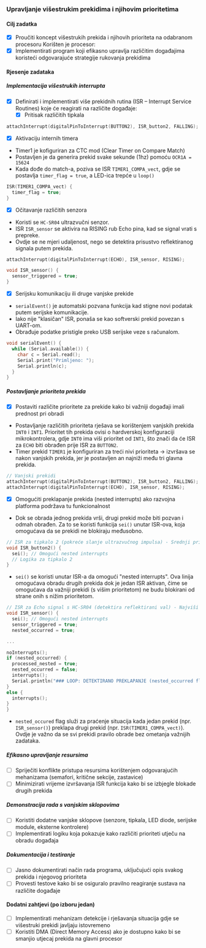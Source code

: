 ### Upravljanje višestrukim prekidima i njihovim prioritetima  

#### Cilj zadatka  
- [x] Proučiti koncept višestrukih prekida i njihovih prioriteta na odabranom procesoru
      Korišten je procesor: 
- [x] Implementirati program koji efikasno upravlja različitim događajima koristeći odgovarajuće strategije rukovanja prekidima  

#### Rjesenje zadataka  

##### Implementacija višestrukih interrupta  
- [x] Definirati i implementirati više prekidnih rutina (ISR – Interrupt Service Routines) koje će reagirati na različite događaje:  
  - [x] Pritisak različitih tipkala  
```cpp
attachInterrupt(digitalPinToInterrupt(BUTTON2), ISR_button2, FALLING);
```
  - [x] Aktivaciju internih timera
- Timer1 je kofiguriran za CTC mod (Clear Timer on Compare Match)
- Postavljen je da generira prekid svake sekunde (1hz) pomoću `OCR1A = 15624`
- Kada dođe do match-a, poziva se ISR `TIMER1_COMPA_vect`, gdje se postavlja `timer_flag = true`, a LED-ica trepće u `loop()`

```cpp
ISR(TIMER1_COMPA_vect) {
  timer_flag = true;
}

```
  - [x] Očitavanje različitih senzora
- Koristi se `HC-SR04` ultrazvučni senzor.
- ISR `ISR_sensor` se aktivira na RISING rub Echo pina, kad se signal vrati s prepreke.
- Ovdje se ne mjeri udaljenost, nego se detektira prisustvo reflektiranog signala putem prekida.
```cpp
attachInterrupt(digitalPinToInterrupt(ECHO), ISR_sensor, RISING);

void ISR_sensor() {
  sensor_triggered = true;
}

```  
  - [x] Serijsku komunikaciju ili druge vanjske prekide
- `serialEvent()` je automatski pozvana funkcija kad stigne novi podatak putem serijske komunikacije.
- Iako nije "klasičan" ISR, ponaša se kao softverski prekid povezan s UART-om.
- Obrađuje podatke pristigle preko USB serijske veze s računalom.
```cpp
void serialEvent() {
  while (Serial.available()) {
    char c = Serial.read();
    Serial.print("Primljeno: ");
    Serial.println(c);
  }
}

```

##### Postavljanje prioriteta prekida  
- [x] Postaviti različite prioritete za prekide kako bi važniji događaji imali prednost pri obradi
- Postavljanje različitih prioriteta rješava se korištenjem vanjskih prekida `INT0` i `INT1`. Prioritet tih prekida ovisi o hardverskoj konfiguraciji mikrokontrolera, gdje `INT0` ima viši prioritet od `INT1`, što znači da će ISR za `ECHO` biti obrađen prije ISR za `BUTTON2`.
- Timer prekid `TIMER1` je konfiguriran za treći nivi prioriteta -> izvršava se nakon vanjskih prekida, jer je postavljen an najniži među tri glavna prekida.
```cpp
// Vanjski prekidi
attachInterrupt(digitalPinToInterrupt(BUTTON2), ISR_button2, FALLING); // INT1
attachInterrupt(digitalPinToInterrupt(ECHO), ISR_sensor, RISING);      // INT0
```
      
- [x] Omogućiti preklapanje prekida (nested interrupts) ako razvojna platforma podržava tu funkcionalnost
- Dok se obrada jednog prekida vrši, drugi prekid može biti pozvan i odmah obrađen. Za to se koristi funkcija `sei()` unutar ISR-ova, koja omogućava da se prekidi ne blokiraju međusobno.
```cpp
// ISR za tipkalo 2 (pokreće slanje ultrazvučnog impulsa) - Srednji prioritet
void ISR_button2() {
  sei(); // Omogući nested interrupts
  // Logika za tipkalo 2
}
```
- `sei()` se koristi unutar ISR-a da omogući "nested interrupts". Ova linija omogućava obradu drugih prekida dok je jedan ISR aktivan, čime se omogućava da važniji prekidi (s višim prioritetom) ne budu blokirani od strane onih s nižim prioritetom.

```cpp
// ISR za Echo signal s HC-SR04 (detektira reflektirani val) - Najviši prioritet
void ISR_sensor() {
  sei(); // Omogući nested interrupts
  sensor_triggered = true;
  nested_occurred = true;

...

noInterrupts();
if (nested_occurred) {
  processed_nested = true;
  nested_occurred = false;
  interrupts();
  Serial.println("### LOOP: DETEKTIRANO PREKLAPANJE (nested_occurred flag) ###");
}
else {
  interrupts();
}
}
```
- `nested_occured` flag služi za praćenje situacija kada jedan prekid (npr. `ISR_sensor()`) preklapa drugi prekid (npr. `ISR(TIMER1_COMPA_vect)`). Ovdje je važno da se svi prekidi pravilo obrade bez ometanja važnijih zadataka.



##### Efikasno upravljanje resursima  
- [ ] Spriječiti konflikte pristupa resursima korištenjem odgovarajućih mehanizama (semafori, kritične sekcije, zastavice)  
- [ ] Minimizirati vrijeme izvršavanja ISR funkcija kako bi se izbjegle blokade drugih prekida  

##### Demonstracija rada s vanjskim sklopovima  
- [ ] Koristiti dodatne vanjske sklopove (senzore, tipkala, LED diode, serijske module, eksterne kontrolere)  
- [ ] Implementirati logiku koja pokazuje kako različiti prioriteti utječu na obradu događaja  

##### Dokumentacija i testiranje  
- [ ] Jasno dokumentirati način rada programa, uključujući opis svakog prekida i njegovog prioriteta  
- [ ] Provesti testove kako bi se osiguralo pravilno reagiranje sustava na različite događaje  

#### Dodatni zahtjevi (po izboru jedan)  
- [ ] Implementirati mehanizam detekcije i rješavanja situacija gdje se višestruki prekidi javljaju istovremeno  
- [ ] Koristiti DMA (Direct Memory Access) ako je dostupno kako bi se smanjio utjecaj prekida na glavni procesor  
